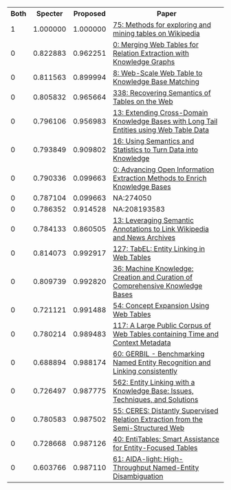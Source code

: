 <html><table><tr>
<th>Both</th>
<th>Specter</th>
<th>Proposed</th>
<th>Paper</th>
</tr>
<tr>
<td>1</td>
<td>1.000000</td>
<td>1.000000</td>
<td><a href="https://www.semanticscholar.org/paper/862b1b2c7a695f70ed843871f179f30dd5a912d2">75: Methods for exploring and mining tables on Wikipedia</a></td>
</tr>
<tr>
<td>0</td>
<td>0.822883</td>
<td>0.962251</td>
<td><a href="https://www.semanticscholar.org/paper/f25a3f27ba5381e1010183a2c6cc39bdcee22428">0: Merging Web Tables for Relation Extraction with Knowledge Graphs</a></td>
</tr>
<tr>
<td>0</td>
<td>0.811563</td>
<td>0.899994</td>
<td><a href="https://www.semanticscholar.org/paper/a0470d3a08f3720a8755d1202f12d617daf93362">8: Web-Scale Web Table to Knowledge Base Matching</a></td>
</tr>
<tr>
<td>0</td>
<td>0.805832</td>
<td>0.965664</td>
<td><a href="https://www.semanticscholar.org/paper/c44cef69334cb62e6f6c7d0d245e1934f599815f">338: Recovering Semantics of Tables on the Web</a></td>
</tr>
<tr>
<td>0</td>
<td>0.796106</td>
<td>0.956983</td>
<td><a href="https://www.semanticscholar.org/paper/35bd66be8465407f5faf2ce8725d3b1fdb058c3e">13: Extending Cross-Domain Knowledge Bases with Long Tail Entities using Web Table Data</a></td>
</tr>
<tr>
<td>0</td>
<td>0.793849</td>
<td>0.909802</td>
<td><a href="https://www.semanticscholar.org/paper/c47c8c2527bf2ca8339c342f44db2218a0cbcbbd">16: Using Semantics and Statistics to Turn Data into Knowledge</a></td>
</tr>
<tr>
<td>0</td>
<td>0.790336</td>
<td>0.099663</td>
<td><a href="https://www.semanticscholar.org/paper/bd505e761395abbfbbf4e97463e97d0a66f0d371">0: Advancing Open Information Extraction Methods to Enrich Knowledge Bases</a></td>
</tr>
<tr>
<td>0</td>
<td>0.787104</td>
<td>0.099663</td>
<td>NA:274050</td>
</tr>
<tr>
<td>0</td>
<td>0.786352</td>
<td>0.914528</td>
<td>NA:208193583</td>
</tr>
<tr>
<td>0</td>
<td>0.784133</td>
<td>0.860505</td>
<td><a href="https://www.semanticscholar.org/paper/4c46f2859438ebc6a372329c161cbe17c4ab8c2b">13: Leveraging Semantic Annotations to Link Wikipedia and News Archives</a></td>
</tr>
<tr>
<td>0</td>
<td>0.814073</td>
<td>0.992917</td>
<td><a href="https://www.semanticscholar.org/paper/8ffcad9346c4978a211566fde6807d6fb4bfa5ed">127: TabEL: Entity Linking in Web Tables</a></td>
</tr>
<tr>
<td>0</td>
<td>0.809739</td>
<td>0.992820</td>
<td><a href="https://www.semanticscholar.org/paper/03dc6ccb0b04d5eb6439c33c185bdd1fe892b76e">36: Machine Knowledge: Creation and Curation of Comprehensive Knowledge Bases</a></td>
</tr>
<tr>
<td>0</td>
<td>0.721121</td>
<td>0.991488</td>
<td><a href="https://www.semanticscholar.org/paper/f4656c7ce4648736fd2afbc71ba6c3a642e6aede">54: Concept Expansion Using Web Tables</a></td>
</tr>
<tr>
<td>0</td>
<td>0.780214</td>
<td>0.989483</td>
<td><a href="https://www.semanticscholar.org/paper/9f5d1ac4bd9900238ac238fa221191aa436e87a1">117: A Large Public Corpus of Web Tables containing Time and Context Metadata</a></td>
</tr>
<tr>
<td>0</td>
<td>0.688894</td>
<td>0.988174</td>
<td><a href="https://www.semanticscholar.org/paper/54a0aa2b55a8f6025a4e8f402822bbded8daa13a">60: GERBIL - Benchmarking Named Entity Recognition and Linking consistently</a></td>
</tr>
<tr>
<td>0</td>
<td>0.726497</td>
<td>0.987775</td>
<td><a href="https://www.semanticscholar.org/paper/0ab4f5f03665fadd1d838b22fc3991062fb91928">562: Entity Linking with a Knowledge Base: Issues, Techniques, and Solutions</a></td>
</tr>
<tr>
<td>0</td>
<td>0.780583</td>
<td>0.987502</td>
<td><a href="https://www.semanticscholar.org/paper/3ea6c256ab2a7d3fd32f29bfe8183367b50897a6">55: CERES: Distantly Supervised Relation Extraction from the Semi-Structured Web</a></td>
</tr>
<tr>
<td>0</td>
<td>0.728668</td>
<td>0.987126</td>
<td><a href="https://www.semanticscholar.org/paper/1bd5866dd08522225b865019fc13f87f79c50404">40: EntiTables: Smart Assistance for Entity-Focused Tables</a></td>
</tr>
<tr>
<td>0</td>
<td>0.603766</td>
<td>0.987110</td>
<td><a href="https://www.semanticscholar.org/paper/fbe0103f2754c9a7ccb3557e67540aebf926ea35">61: AIDA-light: High-Throughput Named-Entity Disambiguation</a></td>
</tr>
</table></html>
